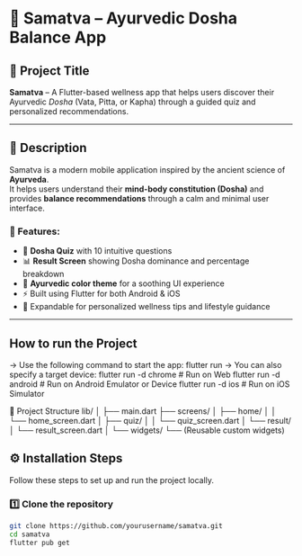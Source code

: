 # 🌿 Samatva – Ayurvedic Dosha Balance App

## 📘 Project Title
**Samatva** – A Flutter-based wellness app that helps users discover their Ayurvedic *Dosha* (Vata, Pitta, or Kapha) through a guided quiz and personalized recommendations.

---

## 🧘 Description
Samatva is a modern mobile application inspired by the ancient science of **Ayurveda**.  
It helps users understand their **mind-body constitution (Dosha)** and provides **balance recommendations** through a calm and minimal user interface.

### 🪷 Features:
- 🧠 **Dosha Quiz** with 10 intuitive questions
- 📊 **Result Screen** showing Dosha dominance and percentage breakdown
- 🎨 **Ayurvedic color theme** for a soothing UI experience
- ⚡ Built using Flutter for both Android & iOS
- 💬 Expandable for personalized wellness tips and lifestyle guidance

---
## How to run the Project
-> Use the following command to start the app:
            flutter run
-> You can also specify a target device:
            flutter run -d chrome    # Run on Web
            flutter run -d android   # Run on Android Emulator or Device
            flutter run -d ios       # Run on iOS Simulator

🧩 Project Structure
lib/
│
├── main.dart
├── screens/
│   ├── home/
│   │   └── home_screen.dart
│   ├── quiz/
│   │   └── quiz_screen.dart
│   └── result/
│       └── result_screen.dart
│
└── widgets/
    └── (Reusable custom widgets)
    
## ⚙️ Installation Steps

Follow these steps to set up and run the project locally.

### 1️⃣ Clone the repository
```bash
git clone https://github.com/yourusername/samatva.git
cd samatva
flutter pub get
